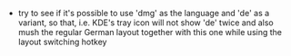 - try to see if it's possible to use 'dmg' as the language and 'de' as a variant,
  so that, i.e. KDE's tray icon will not show 'de' twice and also mush the regular
  German layout together with this one while using the layout switching hotkey
